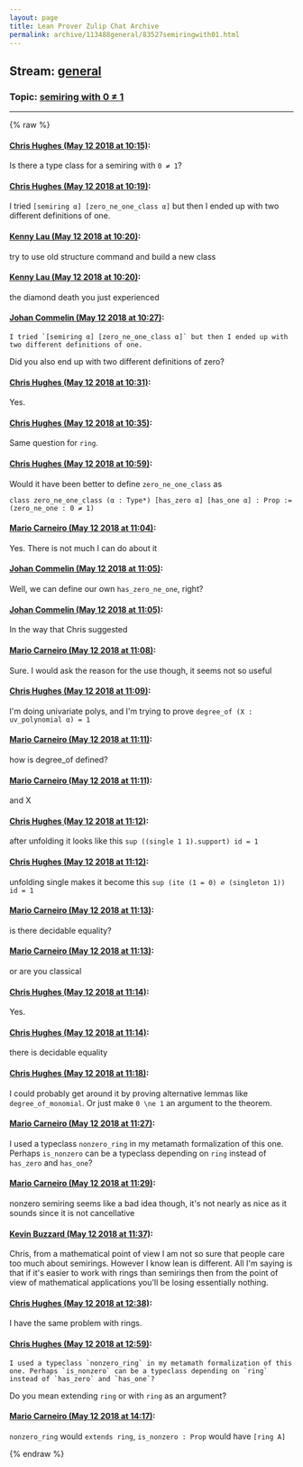 ```yaml
---
layout: page
title: Lean Prover Zulip Chat Archive 
permalink: archive/113488general/83527semiringwith01.html
---
```


## Stream: [general](index.html)
### Topic: [semiring with 0 ≠ 1](83527semiringwith01.html)

---


{% raw %}
#### [ Chris Hughes (May 12 2018 at 10:15)](https://leanprover.zulipchat.com/#narrow/stream/113488-general/topic/semiring%20with%200%20%E2%89%A0%201/near/126453723):
Is there a type class for a semiring with `0 ≠ 1`?

#### [ Chris Hughes (May 12 2018 at 10:19)](https://leanprover.zulipchat.com/#narrow/stream/113488-general/topic/semiring%20with%200%20%E2%89%A0%201/near/126453838):
I tried `[semiring α] [zero_ne_one_class α]` but then I ended up with two different definitions of one.

#### [ Kenny Lau (May 12 2018 at 10:20)](https://leanprover.zulipchat.com/#narrow/stream/113488-general/topic/semiring%20with%200%20%E2%89%A0%201/near/126453884):
try to use old structure command and build a new class

#### [ Kenny Lau (May 12 2018 at 10:20)](https://leanprover.zulipchat.com/#narrow/stream/113488-general/topic/semiring%20with%200%20%E2%89%A0%201/near/126453888):
the diamond death you just experienced

#### [ Johan Commelin (May 12 2018 at 10:27)](https://leanprover.zulipchat.com/#narrow/stream/113488-general/topic/semiring%20with%200%20%E2%89%A0%201/near/126454045):
```quote
I tried `[semiring α] [zero_ne_one_class α]` but then I ended up with two different definitions of one.
```
Did you also end up with two different definitions of zero?

#### [ Chris Hughes (May 12 2018 at 10:31)](https://leanprover.zulipchat.com/#narrow/stream/113488-general/topic/semiring%20with%200%20%E2%89%A0%201/near/126454136):
Yes.

#### [ Chris Hughes (May 12 2018 at 10:35)](https://leanprover.zulipchat.com/#narrow/stream/113488-general/topic/semiring%20with%200%20%E2%89%A0%201/near/126454244):
Same question for `ring`.

#### [ Chris Hughes (May 12 2018 at 10:59)](https://leanprover.zulipchat.com/#narrow/stream/113488-general/topic/semiring%20with%200%20%E2%89%A0%201/near/126454826):
Would it have been better to define `zero_ne_one_class` as 
```lean
class zero_ne_one_class (α : Type*) [has_zero α] [has_one α] : Prop :=
(zero_ne_one : 0 ≠ 1)
```

#### [ Mario Carneiro (May 12 2018 at 11:04)](https://leanprover.zulipchat.com/#narrow/stream/113488-general/topic/semiring%20with%200%20%E2%89%A0%201/near/126454972):
Yes. There is not much I can do about it

#### [ Johan Commelin (May 12 2018 at 11:05)](https://leanprover.zulipchat.com/#narrow/stream/113488-general/topic/semiring%20with%200%20%E2%89%A0%201/near/126454984):
Well, we can define our own `has_zero_ne_one`, right?

#### [ Johan Commelin (May 12 2018 at 11:05)](https://leanprover.zulipchat.com/#narrow/stream/113488-general/topic/semiring%20with%200%20%E2%89%A0%201/near/126454986):
In the way that Chris suggested

#### [ Mario Carneiro (May 12 2018 at 11:08)](https://leanprover.zulipchat.com/#narrow/stream/113488-general/topic/semiring%20with%200%20%E2%89%A0%201/near/126455074):
Sure. I would ask the reason for the use though, it seems not so useful

#### [ Chris Hughes (May 12 2018 at 11:09)](https://leanprover.zulipchat.com/#narrow/stream/113488-general/topic/semiring%20with%200%20%E2%89%A0%201/near/126455083):
I'm doing univariate polys, and I'm trying to prove `degree_of (X : uv_polynomial α) = 1`

#### [ Mario Carneiro (May 12 2018 at 11:11)](https://leanprover.zulipchat.com/#narrow/stream/113488-general/topic/semiring%20with%200%20%E2%89%A0%201/near/126455142):
how is degree_of defined?

#### [ Mario Carneiro (May 12 2018 at 11:11)](https://leanprover.zulipchat.com/#narrow/stream/113488-general/topic/semiring%20with%200%20%E2%89%A0%201/near/126455145):
and X

#### [ Chris Hughes (May 12 2018 at 11:12)](https://leanprover.zulipchat.com/#narrow/stream/113488-general/topic/semiring%20with%200%20%E2%89%A0%201/near/126455188):
after unfolding it looks like this `sup ((single 1 1).support) id = 1`

#### [ Chris Hughes (May 12 2018 at 11:12)](https://leanprover.zulipchat.com/#narrow/stream/113488-general/topic/semiring%20with%200%20%E2%89%A0%201/near/126455190):
unfolding single makes it become this `sup (ite (1 = 0) ∅ (singleton 1)) id = 1`

#### [ Mario Carneiro (May 12 2018 at 11:13)](https://leanprover.zulipchat.com/#narrow/stream/113488-general/topic/semiring%20with%200%20%E2%89%A0%201/near/126455201):
is there decidable equality?

#### [ Mario Carneiro (May 12 2018 at 11:13)](https://leanprover.zulipchat.com/#narrow/stream/113488-general/topic/semiring%20with%200%20%E2%89%A0%201/near/126455202):
or are you classical

#### [ Chris Hughes (May 12 2018 at 11:14)](https://leanprover.zulipchat.com/#narrow/stream/113488-general/topic/semiring%20with%200%20%E2%89%A0%201/near/126455241):
Yes.

#### [ Chris Hughes (May 12 2018 at 11:14)](https://leanprover.zulipchat.com/#narrow/stream/113488-general/topic/semiring%20with%200%20%E2%89%A0%201/near/126455242):
there is decidable equality

#### [ Chris Hughes (May 12 2018 at 11:18)](https://leanprover.zulipchat.com/#narrow/stream/113488-general/topic/semiring%20with%200%20%E2%89%A0%201/near/126455340):
I could probably get around it by proving alternative lemmas like `degree_of_monomial`. Or just make `0 \ne 1` an argument to the theorem.

#### [ Mario Carneiro (May 12 2018 at 11:27)](https://leanprover.zulipchat.com/#narrow/stream/113488-general/topic/semiring%20with%200%20%E2%89%A0%201/near/126455572):
I used a typeclass `nonzero_ring` in my metamath formalization of this one. Perhaps `is_nonzero` can be a typeclass depending on `ring` instead of `has_zero` and `has_one`?

#### [ Mario Carneiro (May 12 2018 at 11:29)](https://leanprover.zulipchat.com/#narrow/stream/113488-general/topic/semiring%20with%200%20%E2%89%A0%201/near/126455622):
nonzero semiring seems like a bad idea though, it's not nearly as nice as it sounds since it is not cancellative

#### [ Kevin Buzzard (May 12 2018 at 11:37)](https://leanprover.zulipchat.com/#narrow/stream/113488-general/topic/semiring%20with%200%20%E2%89%A0%201/near/126455825):
Chris, from a mathematical point of view I am not so sure that people care too much about semirings. However I know lean is different. All I'm saying is that if it's easier to work with rings than semirings then from the point of view of mathematical applications you'll be losing essentially nothing.

#### [ Chris Hughes (May 12 2018 at 12:38)](https://leanprover.zulipchat.com/#narrow/stream/113488-general/topic/semiring%20with%200%20%E2%89%A0%201/near/126457579):
I have the same problem with rings.

#### [ Chris Hughes (May 12 2018 at 12:59)](https://leanprover.zulipchat.com/#narrow/stream/113488-general/topic/semiring%20with%200%20%E2%89%A0%201/near/126458132):
```quote
I used a typeclass `nonzero_ring` in my metamath formalization of this one. Perhaps `is_nonzero` can be a typeclass depending on `ring` instead of `has_zero` and `has_one`?
```
Do you mean extending `ring` or with `ring` as an argument?

#### [ Mario Carneiro (May 12 2018 at 14:17)](https://leanprover.zulipchat.com/#narrow/stream/113488-general/topic/semiring%20with%200%20%E2%89%A0%201/near/126460138):
`nonzero_ring` would `extends ring`, `is_nonzero : Prop` would have `[ring A]`


{% endraw %}
